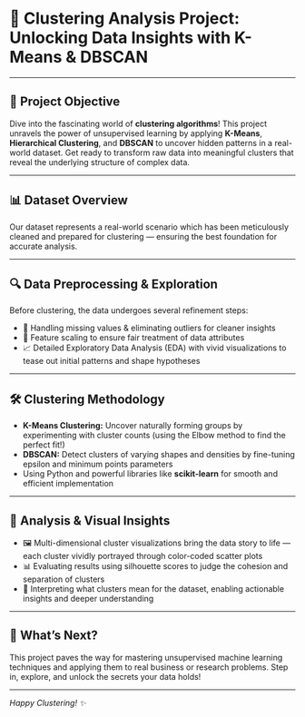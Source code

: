 # 🚀 Clustering Analysis Project: Unlocking Data Insights with K-Means & DBSCAN

---

## 🎯 Project Objective
Dive into the fascinating world of **clustering algorithms**! This project unravels the power of unsupervised learning by applying **K-Means**, **Hierarchical Clustering**, and **DBSCAN** to uncover hidden patterns in a real-world dataset. Get ready to transform raw data into meaningful clusters that reveal the underlying structure of complex data.

---

## 📊 Dataset Overview
Our dataset represents a real-world scenario which has been meticulously cleaned and prepared for clustering — ensuring the best foundation for accurate analysis.

---

## 🔍 Data Preprocessing & Exploration
Before clustering, the data undergoes several refinement steps:
- 🧹 Handling missing values & eliminating outliers for cleaner insights  
- 🔄 Feature scaling to ensure fair treatment of data attributes  
- 📈 Detailed Exploratory Data Analysis (EDA) with vivid visualizations to tease out initial patterns and shape hypotheses  

---

## 🛠️ Clustering Methodology
- **K-Means Clustering:** Uncover naturally forming groups by experimenting with cluster counts (using the Elbow method to find the perfect fit!)  
- **DBSCAN:** Detect clusters of varying shapes and densities by fine-tuning epsilon and minimum points parameters  
- Using Python and powerful libraries like **scikit-learn** for smooth and efficient implementation  

---

## 🧩 Analysis & Visual Insights
- 🖼️ Multi-dimensional cluster visualizations bring the data story to life — each cluster vividly portrayed through color-coded scatter plots  
- 📊 Evaluating results using silhouette scores to judge the cohesion and separation of clusters  
- 📝 Interpreting what clusters mean for the dataset, enabling actionable insights and deeper understanding  

---

## 🚀 What’s Next?
This project paves the way for mastering unsupervised machine learning techniques and applying them to real business or research problems. Step in, explore, and unlock the secrets your data holds!

---

*Happy Clustering! ✨*
